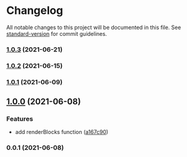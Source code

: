 # Changelog

All notable changes to this project will be documented in this file. See [standard-version](https://github.com/conventional-changelog/standard-version) for commit guidelines.

### [1.0.3](https://github.com/growthops-digital/ext-datocms/compare/v1.0.2...v1.0.3) (2021-06-21)

### [1.0.2](https://github.com/growthops-digital/ext-datocms/compare/v1.0.1...v1.0.2) (2021-06-15)

### [1.0.1](https://github.com/growthops-digital/ext-datocms/compare/v1.0.0...v1.0.1) (2021-06-09)

## [1.0.0](https://github.com/growthops-digital/ext-datocms/compare/v0.0.1...v1.0.0) (2021-06-08)


### Features

* add renderBlocks function ([a167c90](https://github.com/growthops-digital/ext-datocms/commit/a167c903d2964519b3ed6758be8e7b87b08c9224))

### 0.0.1 (2021-06-08)

